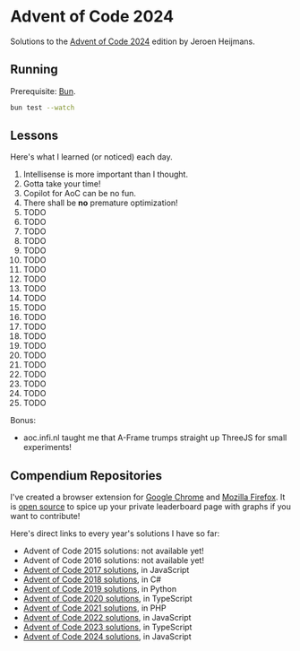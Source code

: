 # Advent of Code 2024

Solutions to the [Advent of Code 2024](https://adventofcode.com/2024) edition by Jeroen Heijmans.

## Running

Prerequisite: [Bun](https://bun.sh/).

```sh
bun test --watch
```

## Lessons

Here's what I learned (or noticed) each day.

1. Intellisense is more important than I thought.
2. Gotta take your time!
3. Copilot for AoC can be no fun.
4. There shall be **no** premature optimization!
5. TODO
6. TODO
7. TODO
8. TODO
9. TODO
10. TODO
11. TODO
12. TODO
13. TODO
14. TODO
15. TODO
16. TODO
17. TODO
18. TODO
19. TODO
20. TODO
21. TODO
22. TODO
23. TODO
24. TODO
25. TODO

Bonus:

- aoc.infi.nl taught me that A-Frame trumps straight up ThreeJS for small experiments!

## Compendium Repositories

I've created a browser extension for [Google Chrome](https://chrome.google.com/webstore/detail/ipbomkmbokofodhhjpipflmdplipblbe) and [Mozilla Firefox](https://addons.mozilla.org/en-US/firefox/addon/advent-of-code-charts/).
It is [open source](https://github.com/jeroenheijmans/advent-of-code-charts)  to spice up your private leaderboard page with graphs if you want to contribute!

Here's direct links to every year's solutions I have so far:

- Advent of Code 2015 solutions: not available yet!
- Advent of Code 2016 solutions: not available yet!
- [Advent of Code 2017 solutions](https://github.com/jeroenheijmans/advent-of-code-2017), in JavaScript
- [Advent of Code 2018 solutions](https://github.com/jeroenheijmans/advent-of-code-2018), in C#
- [Advent of Code 2019 solutions](https://github.com/jeroenheijmans/advent-of-code-2019), in Python
- [Advent of Code 2020 solutions](https://github.com/jeroenheijmans/advent-of-code-2020), in TypeScript
- [Advent of Code 2021 solutions](https://github.com/jeroenheijmans/advent-of-code-2021), in PHP
- [Advent of Code 2022 solutions](https://github.com/jeroenheijmans/advent-of-code-2022), in JavaScript
- [Advent of Code 2023 solutions](https://github.com/jeroenheijmans/advent-of-code-2023), in TypeScript
- [Advent of Code 2024 solutions](https://github.com/jeroenheijmans/advent-of-code-2024), in JavaScript
